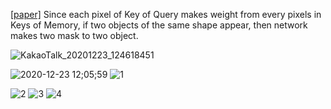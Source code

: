 [[paper]](http://openaccess.thecvf.com/content_ICCV_2019/html/Oh_Video_Object_Segmentation_Using_Space-Time_Memory_Networks_ICCV_2019_paper.html)
Since each pixel of Key of Query makes weight from every pixels in Keys of Memory, 
if two objects of the same shape appear, then network makes two mask to two object. 

![KakaoTalk_20201223_124618451](https://user-images.githubusercontent.com/26562858/102957106-efd44980-451c-11eb-8b6a-90fc9fe2e713.jpg)

![2020-12-23 12;05;59](https://user-images.githubusercontent.com/26562858/102954641-4fc7f180-4517-11eb-8d01-003f34e813c0.PNG)
![1](https://user-images.githubusercontent.com/26562858/102954565-18594500-4517-11eb-8780-b20985682459.jpg)


![2](https://user-images.githubusercontent.com/26562858/102954566-18f1db80-4517-11eb-982c-a8efb11fd7a2.jpg)
![3](https://user-images.githubusercontent.com/26562858/102954568-1a230880-4517-11eb-958c-adc9dd91727a.jpg)
![4](https://user-images.githubusercontent.com/26562858/102954569-1abb9f00-4517-11eb-9d2a-4dcac781a2e0.jpg)




